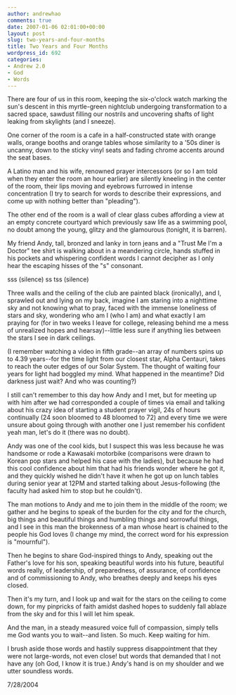 ```yaml
---
author: andrewhao
comments: true
date: 2007-01-06 02:01:00+00:00
layout: post
slug: two-years-and-four-months
title: Two Years and Four Months
wordpress_id: 692
categories:
- Andrew 2.0
- God
- Words
---
```


There are four of us in this room, keeping the six-o'clock watch marking the sun's descent in this myrtle-green nightclub undergoing transformation to a sacred space, sawdust filling our nostrils and uncovering shafts of light leaking from skylights (and I sneeze).

One corner of the room is a cafe in a half-constructed state with orange walls, orange booths and orange tables whose similarity to a '50s diner is uncanny, down to the sticky vinyl seats and fading chrome accents around the seat bases.

A Latino man and his wife, renowned prayer intercessors (or so I am
told when they enter the room an hour earlier) are silently kneeling
in the center of the room, their lips moving and eyebrows furrowed in
intense concentration (I try to search for words to describe their expressions, and come up with nothing better than "pleading").

The other end of the room is a wall of clear glass cubes affording a view at an empty concrete courtyard which previously saw life as a swimming pool, no doubt among the young, glitzy and the glamourous (tonight, it is barren).

My friend Andy, tall, bronzed and lanky in torn jeans and a "Trust Me I'm a Doctor" tee shirt is walking about in a meandering circle, hands stuffed in his pockets and whispering confident words I cannot decipher as I only hear the escaping hisses of the "s" consonant.

sss (silence) ss tss (silence)

Three walls and the ceiling of the club are painted black (ironically), and I, sprawled out and lying on my back, imagine I am staring into a nighttime sky and not knowing what to pray, faced with the immense loneliness of stars and sky, wondering who am I (who I am) and what exactly I am praying for (for in two weeks I leave for college, releasing behind me a mess of unrealized hopes and hearsay)--little less sure if anything lies between the stars I see in dark ceilings.

(I remember watching a video in fifth grade--an array of numbers spins
up to 4.39 years--for the time light from our closest star, Alpha
Centauri, takes to reach the outer edges of our Solar System. The
thought of waiting four years for light had boggled my mind. What
happened in the meantime? Did darkness just wait? And who was counting?)

I still can't remember to this day how Andy and I met, but for meeting up with him after we had corresponded a couple of times via email and talking about his crazy idea of starting a student prayer vigil, 24s of hours continually (24 soon bloomed to 48 bloomed to 72) and every time we were unsure about going through with another one I just remember his confident yeah man, let's do it (there was no doubt).

Andy was one of the cool kids, but I suspect this was less because he was handsome or rode a Kawasaki motorbike (comparisons were drawn to Korean pop stars and helped his case with the ladies), but because he had this cool confidence about him that had his friends wonder where he got it, and they quickly wished he didn't have it when he got up on lunch tables during senior year at 12PM and started talking about Jesus-following (the faculty had asked him to stop but he couldn't).

The man motions to Andy and me to join them in the middle of the room; we gather and he begins to speak of the burden for the city and for the church, big things and beautiful things and humbling things and sorrowful things, and I see in this man the brokenness of a man whose heart is chained to the people his God loves (I change my mind, the correct word for his expression is "mournful").

Then he begins to share God-inspired things to Andy, speaking out the Father's love for his son, speaking beautiful words into his future, beautiful words really, of leadership, of preparedness, of assurance, of confidence and of commissioning to Andy, who breathes deeply and keeps his eyes closed.

Then it's my turn, and I look up and wait for the stars on the ceiling to come down, for my pinpricks of faith amidst dashed hopes to suddenly fall ablaze from the sky and for this I will let him speak.

And the man, in a steady measured voice full of compassion, simply tells me God wants you to wait--and listen. So much. Keep waiting for him.

I brush aside those words and hastily suppress disappointment that they were not large-words, not even close! but words that demanded that I not have any (oh God, I know it is true.) Andy's hand is on my shoulder and we utter soundless words.


7/28/2004
